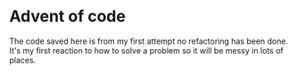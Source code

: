 # Advent of code

The code saved here is from my first attempt no refactoring has been done. It's my first reaction to how to solve a problem so it will be messy in lots of places.
